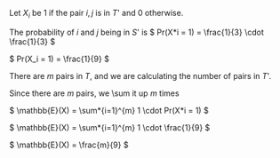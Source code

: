 Let $X_i$ be 1 if the pair ${i,j}$ is in $T$' and 0 otherwise.

The probability of $i$ and $j$ being in $S$' is $ Pr(X\*i = 1) = \frac{1}{3} \cdot \frac{1}{3} $

$ Pr(X_i = 1) = \frac{1}{9} $

There are $m$ pairs in $T$, and we are calculating the number of pairs in $T$'.

Since there are $m$ pairs, we \sum it up $m$ times

$ \mathbb{E}(X) = \sum*{i=1}^{m} 1 \cdot Pr(X*i = 1) $

$ \mathbb{E}(X) = \sum\*{i=1}^{m} 1 \cdot \frac{1}{9} $

$ \mathbb{E}(X) = \frac{m}{9} $
